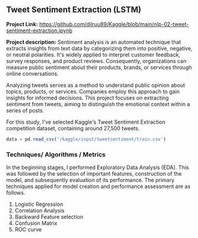 ## Tweet Sentiment Extraction (LSTM)

**Project Link:** <https://github.com/dilruu89/Kaggle/blob/main/nlp-02-tweet-sentiment-extraction.ipynb>

**Project description:** Sentiment analysis is an automated technique that extracts insights from text data by categorizing them into positive, negative, or neutral polarities. It's widely applied to interpret customer feedback, survey responses, and product reviews. Consequently, organizations can measure public sentiment about their products, brands, or services through online conversations.

Analyzing tweets serves as a method to understand public opinion about topics, products, or services. Companies employ this approach to gain insights for informed decisions. This project focuses on extracting sentiment from tweets, aiming to distinguish the emotional context within a series of posts.

For this study, I've selected Kaggle's Tweet Sentiment Extraction competition dataset, containing around 27,500 tweets.

```javascript
data = pd.read_csv('/kaggle/input/tweetsentiment/train.csv')

```

### Techniques/ Algorithms / Metrics

In the beginning stages, I performed Exploratory Data Analysis (EDA). This was followed by the selection of important features, construction of the model, and subsequently evaluation of its performance. The primary techniques applied for model creation and performance assessment are as follows.

1. Logistic Regression
2. Correlation Analysis
3. Backward Feature selection
4. Confusion Matrix
5. ROC curve
